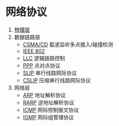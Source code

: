 # 网络协议

1. [物理层](物理层)
2. 数据链路层
	- [CSMA/CD](数据链路层/CSMA-CD.md) 载波监听多点接入/碰撞检测
	- [IEEE 802](数据链路层/IEEE802.md)
	- [LLC](数据链路层/LLC.md) 逻辑链路控制
	- [PPP](数据链路层/PPP.md) 点对点协议
	- [SLIP](数据链路层/SLIP.md) 串行线路网际协议
	- [CSLIP](数据链路层/CSLIP.md) 压缩串行线路网际协议
3. 网络层
	- [ARP](网络层/arp.md) 地址解析协议
	- [RARP](网络层/rarp.md) 逆地址解析协议
	- [ICMP](网络层/icmp.md)  网际控制报文协议
	- [IGMP](网络层/igmp.md) 网际组管理协议